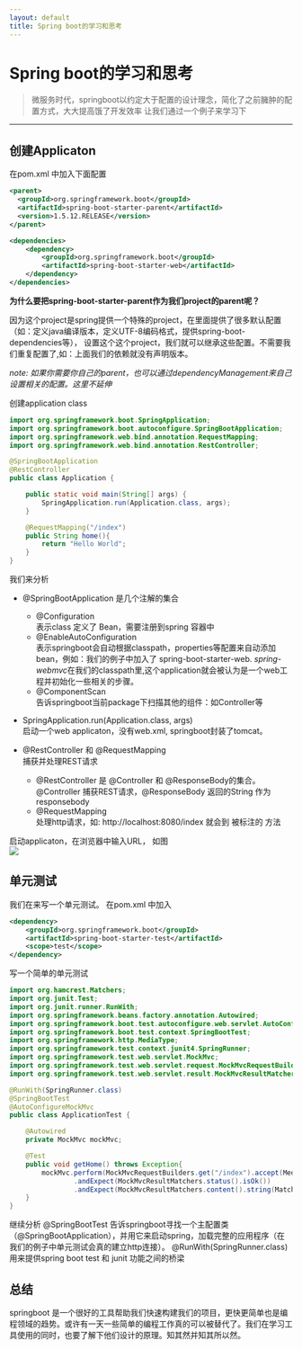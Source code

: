 ```yaml
---
layout: default
title: Spring boot的学习和思考
---
```


# Spring boot的学习和思考

> 微服务时代，springboot以约定大于配置的设计理念，简化了之前臃肿的配置方式，大大提高饿了开发效率
> 让我们通过一个例子来学习下
---------------------

## 创建Applicaton
在pom.xml 中加入下面配置
```xml
<parent>
  <groupId>org.springframework.boot</groupId>
  <artifactId>spring-boot-starter-parent</artifactId>
  <version>1.5.12.RELEASE</version>
</parent>

<dependencies>
    <dependency>
        <groupId>org.springframework.boot</groupId>
        <artifactId>spring-boot-starter-web</artifactId>
    </dependency>
</dependencies>

```
**为什么要把spring-boot-starter-parent作为我们project的parent呢？**

  因为这个project是spring提供一个特殊的project，在里面提供了很多默认配置（如：定义java编译版本，定义UTF-8编码格式，提供spring-boot-dependencies等）， 设置这个这个project，我们就可以继承这些配置。不需要我们重复配置了,如：上面我们的依赖就没有声明版本。

*note: 如果你需要你自己的parent，也可以通过dependencyManagement来自己设置相关的配置。这里不延伸*

创建application class

```java
import org.springframework.boot.SpringApplication;
import org.springframework.boot.autoconfigure.SpringBootApplication;
import org.springframework.web.bind.annotation.RequestMapping;
import org.springframework.web.bind.annotation.RestController;

@SpringBootApplication
@RestController
public class Application {

    public static void main(String[] args) {
        SpringApplication.run(Application.class, args);
    }

    @RequestMapping("/index")
    public String home(){
        return "Hello World";
    }
}
```
我们来分析
- @SpringBootApplication
  是几个注解的集合
    - @Configuration <br/>
      表示class 定义了 Bean，需要注册到spring 容器中
    - @EnableAutoConfiguration <br/>
    表示springboot会自动根据classpath，properties等配置来自动添加bean，例如：我们的例子中加入了
    spring-boot-starter-web. *spring-webmvc*在我们的classpath里,这个application就会被认为是一个web工程并初始化一些相关的步骤。
    - @ComponentScan <br/>
    告诉springboot当前package下扫描其他的组件：如Controller等

- SpringApplication.run(Application.class, args) <br/>
  启动一个web applicaton，没有web.xml, springboot封装了tomcat。

- @RestController 和 @RequestMapping <br/>
  捕获并处理REST请求<br/>
    - @RestController 是 @Controller 和 @ResponseBody的集合。<br/>
      @Controller 捕获REST请求，@ResponseBody 返回的String 作为 responsebody
    - @RequestMapping <br/>
      处理http请求，如: http://localhost:8080/index 就会到 被标注的 方法


启动applicaton，在浏览器中输入URL， 如图<br/>
![](https://wujiezhang05.github.io/wujie.github.io/images/springboot/url.png)

## 单元测试

我们在来写一个单元测试。 在pom.xml 中加入
```xml
<dependency>
    <groupId>org.springframework.boot</groupId>
    <artifactId>spring-boot-starter-test</artifactId>
    <scope>test</scope>
</dependency>
```
写一个简单的单元测试
```java
import org.hamcrest.Matchers;
import org.junit.Test;
import org.junit.runner.RunWith;
import org.springframework.beans.factory.annotation.Autowired;
import org.springframework.boot.test.autoconfigure.web.servlet.AutoConfigureMockMvc;
import org.springframework.boot.test.context.SpringBootTest;
import org.springframework.http.MediaType;
import org.springframework.test.context.junit4.SpringRunner;
import org.springframework.test.web.servlet.MockMvc;
import org.springframework.test.web.servlet.request.MockMvcRequestBuilders;
import org.springframework.test.web.servlet.result.MockMvcResultMatchers;

@RunWith(SpringRunner.class)
@SpringBootTest
@AutoConfigureMockMvc
public class ApplicationTest {

    @Autowired
    private MockMvc mockMvc;

    @Test
    public void getHome() throws Exception{
        mockMvc.perform(MockMvcRequestBuilders.get("/index").accept(MediaType.APPLICATION_JSON))
                .andExpect(MockMvcResultMatchers.status().isOk())
                .andExpect(MockMvcResultMatchers.content().string(Matchers.equalTo("Hello World")));
    }
}
```
继续分析
@SpringBootTest
  告诉springboot寻找一个主配置类（@SpringBootApplication），并用它来启动spring，加载完整的应用程序（在我们的例子中单元测试会真的建立http连接）。
@RunWith(SpringRunner.class)
  用来提供spring boot test 和 junit 功能之间的桥梁

## 总结
springboot 是一个很好的工具帮助我们快速构建我们的项目，更快更简单也是编程领域的趋势。或许有一天一些简单的编程工作真的可以被替代了。我们在学习工具使用的同时，也要了解下他们设计的原理。知其然并知其所以然。
